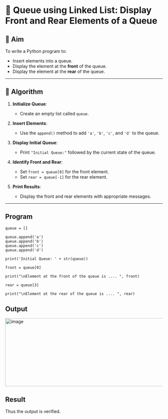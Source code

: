 # 🔁 Queue using Linked List: Display Front and Rear Elements of a Queue

## 🎯 Aim

To write a Python program to:
- Insert elements into a queue.
- Display the element at the **front** of the queue.
- Display the element at the **rear** of the queue.

---

## 🧠 Algorithm

1. **Initialize Queue**:
   - Create an empty list called `queue`.

2. **Insert Elements**:
   - Use the `append()` method to add `'a'`, `'b'`, `'c'`, and `'d'` to the queue.

3. **Display Initial Queue**:
   - Print `"Initial Queue:"` followed by the current state of the queue.

4. **Identify Front and Rear**:
   - Set `front = queue[0]` for the front element.
   - Set `rear = queue[-1]` for the rear element.

5. **Print Results**:
   - Display the front and rear elements with appropriate messages.

---
## Program
~~~
queue = []

queue.append('a')
queue.append('b')
queue.append('c')
queue.append('d')

print('Initial Queue: ' + str(queue))

front = queue[0]

print("\nElement at the front of the queue is .... ", front)

rear = queue[3]

print("\nElement at the rear of the queue is .... ", rear)
~~~

## Output
<img width="858" height="218" alt="image" src="https://github.com/user-attachments/assets/ef1a253e-bb57-4708-adec-61358b1a5ba3" />


## Result
Thus the output is verified.
